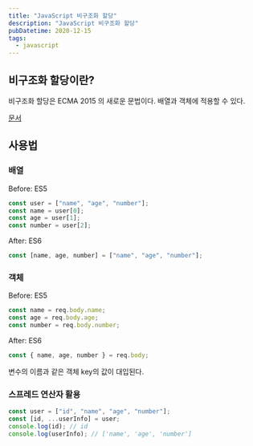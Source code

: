 ```yaml
---
title: "JavaScript 비구조화 할당"
description: "JavaScript 비구조화 할당"
pubDatetime: 2020-12-15
tags:
  - javascript
---
```


## 비구조화 할당이란?

비구조화 할당은 ECMA 2015 의 새로운 문법이다.
배열과 객체에 적용할 수 있다.

[문서](https://developer.mozilla.org/ko/docs/Web/JavaScript/Reference/Operators/Destructuring_assignment)

## 사용법

### 배열

Before: ES5

```js
const user = ["name", "age", "number"];
const name = user[0];
const age = user[1];
const number = user[2];
```

After: ES6

```js
const [name, age, number] = ["name", "age", "number"];
```

### 객체

Before: ES5

```js
const name = req.body.name;
const age = req.body.age;
const number = req.body.number;
```

After: ES6

```js
const { name, age, number } = req.body;
```

변수의 이름과 같은 객체 key의 값이 대입된다.

### 스프레드 연산자 활용

```js
const user = ["id", "name", "age", "number"];
const [id, ...userInfo] = user;
console.log(id); // id
console.log(userInfo); // ['name', 'age', 'number']
```
